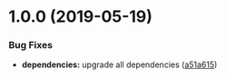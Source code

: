# 1.0.0 (2019-05-19)


### Bug Fixes

* **dependencies:** upgrade all dependencies ([a51a615](https://module.kopaxgroup.com/rollup-umd/word-documentation/commit/a51a615))
